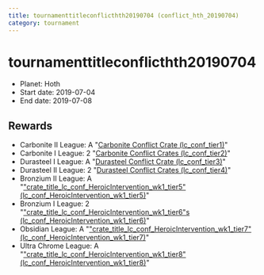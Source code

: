 ```yaml
---
title: tournamenttitleconflicthth20190704 (conflict_hth_20190704)
category: tournament
---
```

# tournamenttitleconflicthth20190704

  * Planet: Hoth
  * Start date: 2019-07-04
  * End date: 2019-07-08

## Rewards

  * Carbonite II League: A "[Carbonite Conflict Crate (lc_conf_tier1)](lc_conf_tier1.html)"
  * Carbonite I League: 2 "[Carbonite Conflict Crates (lc_conf_tier2)](lc_conf_tier2.html)"
  * Durasteel I League: A "[Durasteel Conflict Crate (lc_conf_tier3)](lc_conf_tier3.html)"
  * Durasteel II League: 2 "[Durasteel Conflict Crates (lc_conf_tier4)](lc_conf_tier4.html)"
  * Bronzium II League: A "["crate_title_lc_conf_HeroicIntervention_wk1_tier5" (lc_conf_HeroicIntervention_wk1_tier5)](lc_conf_HeroicIntervention_wk1_tier5.html)"
  * Bronzium I League: 2 "["crate_title_lc_conf_HeroicIntervention_wk1_tier6"s (lc_conf_HeroicIntervention_wk1_tier6)](lc_conf_HeroicIntervention_wk1_tier6.html)"
  * Obsidian League: A "["crate_title_lc_conf_HeroicIntervention_wk1_tier7" (lc_conf_HeroicIntervention_wk1_tier7)](lc_conf_HeroicIntervention_wk1_tier7.html)"
  * Ultra Chrome League: A "["crate_title_lc_conf_HeroicIntervention_wk1_tier8" (lc_conf_HeroicIntervention_wk1_tier8)](lc_conf_HeroicIntervention_wk1_tier8.html)"
